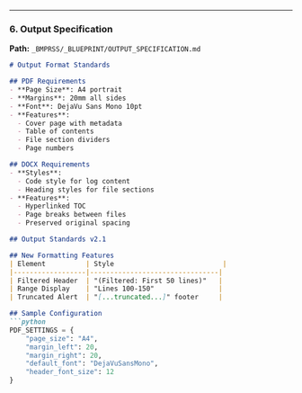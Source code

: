 
---

### 6. Output Specification
**Path:** `_BMPRSS/_BLUEPRINT/OUTPUT_SPECIFICATION.md`
```markdown
# Output Format Standards

## PDF Requirements
- **Page Size**: A4 portrait
- **Margins**: 20mm all sides
- **Font**: DejaVu Sans Mono 10pt
- **Features**:
  - Cover page with metadata
  - Table of contents
  - File section dividers
  - Page numbers

## DOCX Requirements
- **Styles**:
  - Code style for log content
  - Heading styles for file sections
- **Features**:
  - Hyperlinked TOC
  - Page breaks between files
  - Preserved original spacing

## Output Standards v2.1

## New Formatting Features
| Element          | Style                           |
|------------------|--------------------------------|
| Filtered Header  | "(Filtered: First 50 lines)"   |
| Range Display    | "Lines 100-150"                |
| Truncated Alert  | "[...truncated...]" footer     |

## Sample Configuration
```python
PDF_SETTINGS = {
    "page_size": "A4",
    "margin_left": 20,
    "margin_right": 20,
    "default_font": "DejaVuSansMono",
    "header_font_size": 12
}